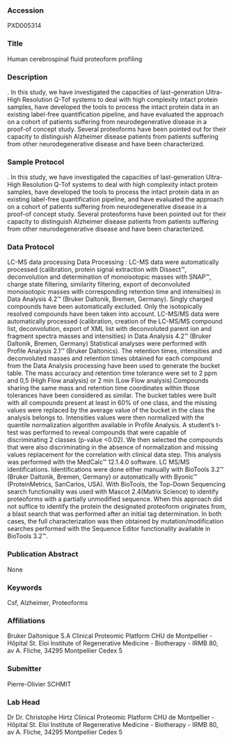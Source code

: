 ### Accession
PXD005314

### Title
Human cerebrospinal fluid proteoform profiling

### Description
. In this study, we have investigated the capacities of last-generation Ultra-High Resolution Q-Tof systems to deal with high complexity intact protein samples, have developed the tools to process the intact protein data in an existing label-free quantification pipeline, and have evaluated the approach on a cohort of patients suffering from neurodegenerative disease in a proof-of concept study. Several proteoforms have been pointed out for their capacity to distinguish Alzheimer disease patients from patients suffering from other neurodegenerative disease and have been characterized.

### Sample Protocol
. In this study, we have investigated the capacities of last-generation Ultra-High Resolution Q-Tof systems to deal with high complexity intact protein samples, have developed the tools to process the intact protein data in an existing label-free quantification pipeline, and have evaluated the approach on a cohort of patients suffering from neurodegenerative disease in a proof-of concept study. Several proteoforms have been pointed out for their capacity to distinguish Alzheimer disease patients from patients suffering from other neurodegenerative disease and have been characterized.

### Data Protocol
LC-MS data processing  Data Processing : LC-MS data were automatically processed (calibration, protein signal extraction with Dissect™, deconvolution and determination of monoisotopic masses with SNAP™, charge state filtering, similarity filtering, export of deconvoluted monoisotopic masses with corresponding retention time and intensities) in Data Analysis 4.2™ (Bruker Daltonik, Bremen, Germany). Singly charged compounds have been automatically excluded. Only the isotopically resolved compounds have been taken into account.  LC-MS/MS data were automatically processed (calibration, creation of the LC-MS/MS compound list, deconvolution, export of XML list with deconvoluted parent ion and fragment spectra masses and intensities) in Data Analysis 4.2™ (Bruker Daltonik, Bremen, Germany) Statistical analyses were performed with Profile Analysis 2.1™ (Bruker Daltonics). The retention times, intensities and deconvoluted masses and retention times obtained for each compound from the Data Analysis processing have been used to generate the bucket table. The mass accuracy and retention time tolerance were set to 2 ppm and 0,5 (High Flow analysis) or 2 min (Low Flow analysis).Compounds sharing the same mass and retention time coordinates within those tolerances have been considered as similar. The bucket tables were built with all compounds present at least in 60% of one class, and the missing values were replaced by the average value of the bucket in the class the analysis belongs to. Intensities values were then normalized with the quantile normalization algorithm available in Profile Analysis. A student’s t-test was performed to reveal compounds that were capable of discriminating 2 classes (p-value <0.02). We then selected the compounds that were also discriminating in the absence of normalization and missing values replacement for the correlation with clinical data step. This analysis was performed with the MedCalc™ 12.1.4.0 software.  LC MS/MS identifications.  Identifications were done either manually with BioTools 3.2™ (Bruker Daltonik, Bremen, Germany) or automatically with Byonic™ (ProteinMetrics, SanCarlos, USA).  With BioTools, the Top-Down Sequencing search functionality was used with Mascot 2.4(Matrix Science) to identify proteoforms with a partially unmodified sequence. When this approach did not suffice to identify the protein the designated proteoform originates from, a blast search that was performed after an initial tag determination. In both cases, the full characterization was then obtained by mutation/modification searches performed with the Sequence Editor functionality available in BioTools 3.2™.

### Publication Abstract
None

### Keywords
Csf, Alzheimer, Proteoforms

### Affiliations
Bruker Daltonique S.A
Clinical Proteomic Platform  CHU de Montpellier - Hôpital St. Eloi  Institute of Regenerative Medicine -  Biotherapy - IRMB 80, av A. Fliche, 34295 Montpellier Cedex 5

### Submitter
Pierre-Olivier SCHMIT

### Lab Head
Dr Dr. Christophe Hirtz
Clinical Proteomic Platform  CHU de Montpellier - Hôpital St. Eloi  Institute of Regenerative Medicine -  Biotherapy - IRMB 80, av A. Fliche, 34295 Montpellier Cedex 5


